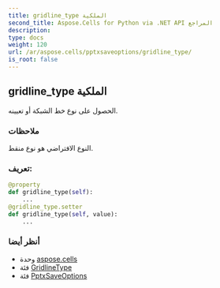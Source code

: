 ```yaml
---
title: gridline_type الملكية
second_title: Aspose.Cells for Python via .NET API المراجع
description:
type: docs
weight: 120
url: /ar/aspose.cells/pptxsaveoptions/gridline_type/
is_root: false
---
```

##  gridline_type الملكية

الحصول على نوع خط الشبكة أو تعيينه.

###  ملاحظات

النوع الافتراضي هو نوع منقط.
###  تعريف:
```python
@property
def gridline_type(self):
    ...
@gridline_type.setter
def gridline_type(self, value):
    ...
```

###  أنظر أيضا
* وحدة [aspose.cells](../../)
* فئة [GridlineType](/cells/python-net/ar/aspose.cells/gridlinetype)
* فئة [PptxSaveOptions](/cells/python-net/ar/aspose.cells/pptxsaveoptions)
